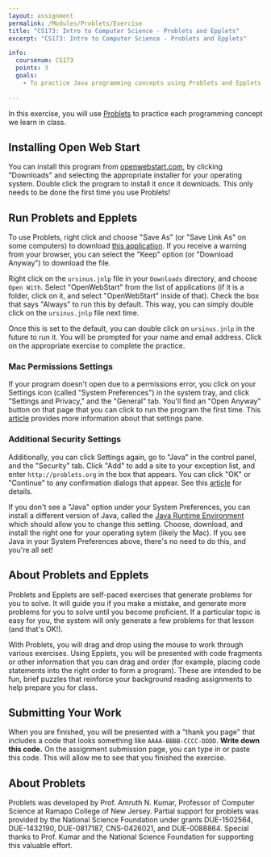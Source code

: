 ```yaml
---
layout: assignment
permalink: /Modules/Problets/Exercise
title: "CS173: Intro to Computer Science - Problets and Epplets"
excerpt: "CS173: Intro to Computer Science - Problets and Epplets"

info:
  coursenum: CS173
  points: 3
  goals:
    - To practice Java programming concepts using Problets and Epplets
    
---
```


In this exercise, you will use [Problets](http://problets.org/user/f21/) to practice each programming concept we learn in class. 

## Installing Open Web Start

You can install this program from [openwebstart.com](https://openwebstart.com/), by clicking "Downloads" and selecting the appropriate installer for your operating system.  Double click the program to install it once it downloads.  This only needs to be done the first time you use Problets!

## Run Problets and Epplets

To use Problets, right click and choose "Save As" (or "Save Link As" on some computers) to download [this application](http://problets.org/user/f21/ursinus.jnlp).  If you receive a warning from your browser, you can select the "Keep" option (or "Download Anyway") to download the file.  

Right click on the `ursinus.jnlp` file in your `Downloads` directory, and choose `Open With`.  Select "OpenWebStart" from the list of applications (if it is a folder, click on it, and select "OpenWebStart" inside of that).  Check the box that says "Always" to run this by default.  This way, you can simply double click on the `ursinus.jnlp` file next time.

Once this is set to the default, you can double click on `ursinus.jnlp` in the future to run it.  You will be prompted for your name and email address.  Click on the appropriate exercise to complete the practice.  

### Mac Permissions Settings

If your program doesn't open due to a permissions error, you click on your Settings icon (called "System Preferences") in the system tray, and click "Settings and Privacy," and the "General" tab.  You'll find an "Open Anyway" button on that page that you can click to run the program the first time.  This [article](https://support.apple.com/en-us/HT202491) provides more information about that settings pane.

### Additional Security Settings

Additionally, you can click Settings again, go to "Java" in the control panel, and the "Security" tab.  Click "Add" to add a site to your exception list, and enter `http://problets.org` in the box that appears.  You can click "OK" or "Continue" to any confirmation dialogs that appear.  See this [article](https://java.com/en/download/help/mac_controlpanel.html) for details.

If you don't see a "Java" option under your System Preferences, you can install a different version of Java, called the [Java Runtime Environment](https://www.java.com/en/download/manual.jsp) which should allow you to change this setting.  Choose, download, and install the right one for your operating sytem (likely the Mac).  If you see Java in your System Preferences above, there's no need to do this, and you're all set!

## About Problets and Epplets

Problets and Epplets are self-paced exercises that generate problems for you to solve.  It will guide you if you make a mistake, and generate more problems for you to solve until you become proficient.  If a particular topic is easy for you, the system will only generate a few problems for that lesson (and that's OK!).  

With Problets, you will drag and drop using the mouse to work through various exercises.  Using Epplets, you will be presented with code fragments or other information that you can drag and order (for example, placing code statements into the right order to form a program).  These are intended to be fun, brief puzzles that reinforce your background reading assignments to help prepare you for class.

## Submitting Your Work
When you are finished, you will be presented with a "thank you page" that includes a code that looks something like `AAAA-BBBB-CCCC-DDDD`.  **Write down this code.**  On the assignment submission page, you can type in or paste this code.  This will allow me to see that you finished the exercise.

## About Problets

Problets was developed by Prof. Amruth N. Kumar, Professor of Computer Science at Ramapo College of New Jersey.  Partial support for problets was provided by the National Science Foundation under grants DUE-1502564, DUE-1432190, DUE-0817187, CNS-0426021, and DUE-0088864.  Special thanks to Prof. Kumar and the National Science Foundation for supporting this valuable effort.
